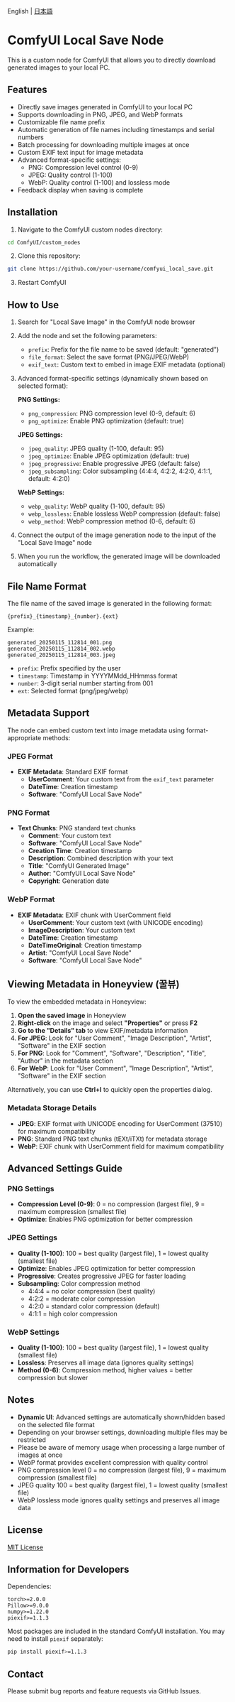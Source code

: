 English | [日本語](./README_ja.md)

# ComfyUI Local Save Node

This is a custom node for ComfyUI that allows you to directly download generated images to your local PC.

## Features

- Directly save images generated in ComfyUI to your local PC
- Supports downloading in PNG, JPEG, and WebP formats
- Customizable file name prefix
- Automatic generation of file names including timestamps and serial numbers
- Batch processing for downloading multiple images at once
- Custom EXIF text input for image metadata
- Advanced format-specific settings:
  - PNG: Compression level control (0-9)
  - JPEG: Quality control (1-100)
  - WebP: Quality control (1-100) and lossless mode
- Feedback display when saving is complete

## Installation

1. Navigate to the ComfyUI custom nodes directory:
```bash
cd ComfyUI/custom_nodes
```

2. Clone this repository:
```bash
git clone https://github.com/your-username/comfyui_local_save.git
```

3. Restart ComfyUI

## How to Use

1. Search for "Local Save Image" in the ComfyUI node browser
2. Add the node and set the following parameters:
   - `prefix`: Prefix for the file name to be saved (default: "generated")
   - `file_format`: Select the save format (PNG/JPEG/WebP)
   - `exif_text`: Custom text to embed in image EXIF metadata (optional)
3. Advanced format-specific settings (dynamically shown based on selected format):

   **PNG Settings:**
   - `png_compression`: PNG compression level (0-9, default: 6)
   - `png_optimize`: Enable PNG optimization (default: true)

   **JPEG Settings:**
   - `jpeg_quality`: JPEG quality (1-100, default: 95)
   - `jpeg_optimize`: Enable JPEG optimization (default: true)
   - `jpeg_progressive`: Enable progressive JPEG (default: false)
   - `jpeg_subsampling`: Color subsampling (4:4:4, 4:2:2, 4:2:0, 4:1:1, default: 4:2:0)

   **WebP Settings:**
   - `webp_quality`: WebP quality (1-100, default: 95)
   - `webp_lossless`: Enable lossless WebP compression (default: false)
   - `webp_method`: WebP compression method (0-6, default: 6)
4. Connect the output of the image generation node to the input of the "Local Save Image" node
5. When you run the workflow, the generated image will be downloaded automatically

## File Name Format

The file name of the saved image is generated in the following format:
```
{prefix}_{timestamp}_{number}.{ext}
```

Example:
```
generated_20250115_112814_001.png
generated_20250115_112814_002.webp
generated_20250115_112814_003.jpeg
```

- `prefix`: Prefix specified by the user
- `timestamp`: Timestamp in YYYYMMdd_HHmmss format
- `number`: 3-digit serial number starting from 001
- `ext`: Selected format (png/jpeg/webp)

## Metadata Support

The node can embed custom text into image metadata using format-appropriate methods:

### JPEG Format
- **EXIF Metadata**: Standard EXIF format
  - **UserComment**: Your custom text from the `exif_text` parameter
  - **DateTime**: Creation timestamp
  - **Software**: "ComfyUI Local Save Node"

### PNG Format
- **Text Chunks**: PNG standard text chunks
  - **Comment**: Your custom text
  - **Software**: "ComfyUI Local Save Node"
  - **Creation Time**: Creation timestamp
  - **Description**: Combined description with your text
  - **Title**: "ComfyUI Generated Image"
  - **Author**: "ComfyUI Local Save Node"
  - **Copyright**: Generation date

### WebP Format
- **EXIF Metadata**: EXIF chunk with UserComment field
  - **UserComment**: Your custom text (with UNICODE encoding)
  - **ImageDescription**: Your custom text
  - **DateTime**: Creation timestamp
  - **DateTimeOriginal**: Creation timestamp
  - **Artist**: "ComfyUI Local Save Node"
  - **Software**: "ComfyUI Local Save Node"

## Viewing Metadata in Honeyview (꿀뷰)

To view the embedded metadata in Honeyview:

1. **Open the saved image** in Honeyview
2. **Right-click** on the image and select **"Properties"** or press **F2**
3. **Go to the "Details" tab** to view EXIF/metadata information
4. **For JPEG**: Look for "User Comment", "Image Description", "Artist", "Software" in the EXIF section
5. **For PNG**: Look for "Comment", "Software", "Description", "Title", "Author" in the metadata section
6. **For WebP**: Look for "User Comment", "Image Description", "Artist", "Software" in the EXIF section

Alternatively, you can use **Ctrl+I** to quickly open the properties dialog.

### Metadata Storage Details

- **JPEG**: EXIF format with UNICODE encoding for UserComment (37510) for maximum compatibility
- **PNG**: Standard PNG text chunks (tEXt/iTXt) for metadata storage
- **WebP**: EXIF chunk with UserComment field for maximum compatibility

## Advanced Settings Guide

### PNG Settings
- **Compression Level (0-9)**: 0 = no compression (largest file), 9 = maximum compression (smallest file)
- **Optimize**: Enables PNG optimization for better compression

### JPEG Settings
- **Quality (1-100)**: 100 = best quality (largest file), 1 = lowest quality (smallest file)
- **Optimize**: Enables JPEG optimization for better compression
- **Progressive**: Creates progressive JPEG for faster loading
- **Subsampling**: Color compression method
  - 4:4:4 = no color compression (best quality)
  - 4:2:2 = moderate color compression
  - 4:2:0 = standard color compression (default)
  - 4:1:1 = high color compression

### WebP Settings
- **Quality (1-100)**: 100 = best quality (largest file), 1 = lowest quality (smallest file)
- **Lossless**: Preserves all image data (ignores quality settings)
- **Method (0-6)**: Compression method, higher values = better compression but slower

## Notes

- **Dynamic UI**: Advanced settings are automatically shown/hidden based on the selected file format
- Depending on your browser settings, downloading multiple files may be restricted
- Please be aware of memory usage when processing a large number of images at once
- WebP format provides excellent compression with quality control
- PNG compression level 0 = no compression (largest file), 9 = maximum compression (smallest file)
- JPEG quality 100 = best quality (largest file), 1 = lowest quality (smallest file)
- WebP lossless mode ignores quality settings and preserves all image data

## License

[MIT License](LICENSE)

## Information for Developers

Dependencies:
```
torch>=2.0.0
Pillow>=9.0.0
numpy>=1.22.0
piexif>=1.1.3
```

Most packages are included in the standard ComfyUI installation. You may need to install `piexif` separately:
```bash
pip install piexif>=1.1.3
```

## Contact

Please submit bug reports and feature requests via GitHub Issues.